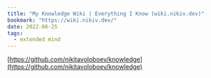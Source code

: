 ```yaml
---
title: "My Knowledge Wiki | Everything I Know (wiki.nikiv.dev)"
bookmark: "https://wiki.nikiv.dev/"
date: 2022-06-25
tags:
  - extended mind
---
```

[https://github.com/nikitavoloboev/knowledge](https://github.com/nikitavoloboev/knowledge)